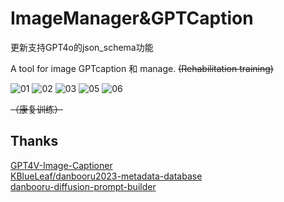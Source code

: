 # ImageManager&GPTCaption

更新支持GPT4o的json_schema功能  

A tool for image GPTcaption 和 manage.  ~~(Rehabilitation training)~~  

![01](https://github.com/user-attachments/assets/2426167d-9b22-47ea-b2e4-2b3756ad61d7)
![02](https://github.com/user-attachments/assets/a39ff706-e6d7-49c2-8fb2-fecc6b0d2ab6)
![03](https://github.com/user-attachments/assets/b79798ce-102c-4418-9dd2-2b319d5ed763)
![05](https://github.com/user-attachments/assets/5df62905-382a-4a1a-8ba7-f9891a6ac879)
![06](https://github.com/user-attachments/assets/a24ddda5-486c-4430-9c4d-0e9f98fc7d60)

~~（康复训练）~~  

## Thanks  
[GPT4V-Image-Captioner](https://github.com/jiayev/GPT4V-Image-Captioner)  
[KBlueLeaf/danbooru2023-metadata-database](https://huggingface.co/datasets/KBlueLeaf/danbooru2023-metadata-database)  
[danbooru-diffusion-prompt-builder](https://github.com/wfjsw/danbooru-diffusion-prompt-builder)  
